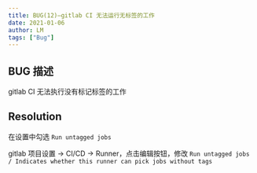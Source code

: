```yaml
---
title: BUG(12)—gitlab CI 无法运行无标签的工作
date: 2021-01-06
author: LM
tags: ["Bug"]
---
```


## BUG 描述

gitlab CI 无法执行没有标记标签的工作

## Resolution

在设置中勾选 `Run untagged jobs`

gitlab 项目设置 -> CI/CD -> Runner，点击编辑按钮，修改 `Run untagged jobs / Indicates whether this runner can pick jobs without tags`

